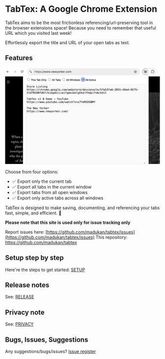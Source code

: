 # TabTex: A Google Chrome Extension
TabTex aims to be the most frictionless referencing/url-preserving tool in the browser extensions space! Because you need to remember that useful URL which you visited last week!

Effortlessly export the title and URL of your open tabs as text.

## Features
![](resources/tabtex_screenshot_v1.png)

Choose from four options:
- ✅ Export only the current tab
- ✅ Export all tabs in the current window
- ✅ Export tabs from all open windows
- ✅ Export only active tabs across all windows

TabTex is designed to make saving, documenting, and referencing your tabs fast, simple, and efficient. 🚀


**Please note that this site is used only for issue tracking only**

Report issues here: [https://github.com/madukan/tabtex/issues](https://github.com/madukan/tabtex/issues)
This repository: https://github.com/madukan/tabtex

## Setup step by step

Here're the steps to get started: [SETUP](SETUP.md)

## Release notes
See: [RELEASE](RELEASE.md)

## Privacy note
See: [PRIVACY](PRIVACY.md)

## Bugs, Issues, Suggestions
 Any suggestions/bugs/issues? [Issue register](https://github.com/madukan/tabtex/issues)
